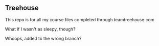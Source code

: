## Treehouse

This repo is for all my course files completed through teamtreehouse.com

What if I wasn't as sleepy, though?

Whoops, added to the wrong branch?
